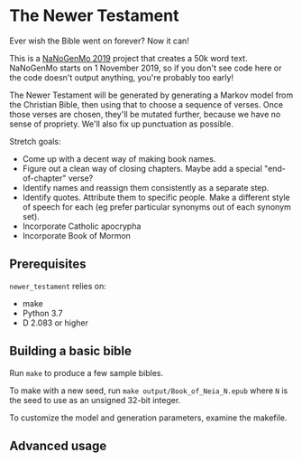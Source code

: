 # The Newer Testament

Ever wish the Bible went on forever? Now it can!

This is a [NaNoGenMo 2019](https://github.com/NaNoGenMo/2019) project that creates a 50k word text.
NaNoGenMo starts on 1 November 2019, so if you don't see code here or the code doesn't output
anything, you're probably too early!

The Newer Testament will be generated by generating a Markov model from the Christian Bible, then
using that to choose a sequence of verses. Once those verses are chosen, they'll be mutated further,
because we have no sense of propriety. We'll also fix up punctuation as possible.

Stretch goals:

* Come up with a decent way of making book names.
* Figure out a clean way of closing chapters. Maybe add a special "end-of-chapter" verse?
* Identify names and reassign them consistently as a separate step.
* Identify quotes. Attribute them to specific people. Make a different style of speech for each (eg
  prefer particular synonyms out of each synonym set).
* Incorporate Catholic apocrypha
* Incorporate Book of Mormon

## Prerequisites

`newer_testament` relies on:

* make
* Python 3.7
* D 2.083 or higher

## Building a basic bible

Run `make` to produce a few sample bibles.

To make with a new seed, run `make output/Book_of_Neia_N.epub` where `N` is the seed to use as an
unsigned 32-bit integer.

To customize the model and generation parameters, examine the makefile.

## Advanced usage
